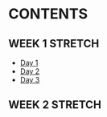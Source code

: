 # CONTENTS

## WEEK 1 STRETCH

-   [Day 1](url)
-   [Day 2](url)
-   [Day 3](url)

## WEEK 2 STRETCH

